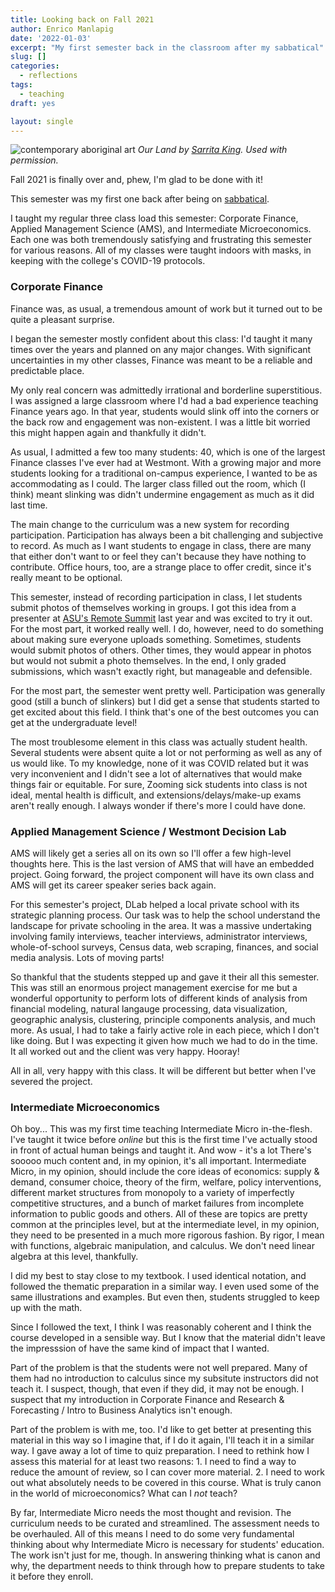 ```yaml
---
title: Looking back on Fall 2021
author: Enrico Manlapig
date: '2022-01-03'
excerpt: "My first semester back in the classroom after my sabbatical"
slug: []
categories:
  - reflections
tags:
  - teaching
draft: yes

layout: single
---
```



![contemporary aboriginal art](featured.png) *Our Land by [Sarrita King](https://artisticsolutionsgroup.com.au/). Used with permission.*



Fall 2021 is finally over and, phew, I'm glad to be done with it!  

This semester was my first one back after being on [sabbatical](../sabbatical-thoughts). 

I taught my regular three class load this semester: Corporate Finance, Applied Management Science (AMS), and Intermediate Microeconomics.  Each one was both tremendously satisfying and frustrating this semester for various reasons. All of my classes were taught indoors with masks, in keeping with the college's COVID-19 protocols.


### Corporate Finance

Finance was, as usual, a tremendous amount of work but it turned out to be quite a pleasant surprise.

I began the semester mostly confident about this class:  I'd taught it many times over the years and planned on any major changes.  With significant uncertainties in my other classes, Finance was meant to be a reliable and predictable place.  

My only real concern was admittedly irrational and borderline superstitious.  I was assigned a large classroom where I'd had a bad experience teaching Finance years ago.  In that year, students would slink off into the corners or the back row and engagement was non-existent.  I was a little bit worried this might happen again and thankfully it didn't.

As usual, I admitted a few too many students: 40, which is one of the largest Finance classes I've ever had at Westmont.  With a growing major and more students looking for a traditional on-campus experience, I wanted to be as accommodating as I could.  The larger class filled out the room, which (I think) meant slinking was didn't undermine engagement as much as it did last time.

The main change to the curriculum was a new system for recording participation.  Participation has always been a bit challenging and subjective to record.  As much as I want students to engage in class, there are many that either don't want to or feel they can't because they have nothing to contribute.  Office hours, too, are a strange place to offer credit, since it's really meant to be optional. 

This semester, instead of recording participation in class, I let students submit photos of themselves working in groups.  I got this idea from a presenter at [ASU's Remote Summit](https://www.theremotesummit.org/) last year and was excited to try it out. For the most part, it worked really well.  I do, however, need to do something about making sure everyone uploads something. Sometimes, students would submit photos of others. Other times, they would appear in photos but would not submit a photo themselves.  In the end, I only graded submissions, which wasn't exactly right, but manageable and defensible.

For the most part, the semester went pretty well.  Participation was generally good (still a bunch of slinkers) but I did get a sense that students started to get excited about this field. I think that's one of the best outcomes you can get at the undergraduate level!

The most troublesome element in this class was actually student health. Several students were absent quite a lot or not performing as well as any of us would like.  To my knowledge, none of it was COVID related but it was very inconvenient and I didn't see a lot of alternatives that would make things fair or equitable. For sure, Zooming sick students into class is not ideal, mental health is difficult, and extensions/delays/make-up exams aren't really enough.  I always wonder if there's more I could have done.


### Applied Management Science / Westmont Decision Lab

AMS will likely get a series all on its own so I'll offer a few high-level thoughts here.  This is the last version of AMS that will have an embedded project. Going forward, the project component will have its own class and AMS will get its career speaker series back again.

For this semester's project, DLab helped a local private school with its strategic planning process.  Our task was to help the school understand the landscape for private schooling in the area. It was a massive undertaking involving family interviews, teacher interviews, administrator interviews, whole-of-school surveys, Census data, web scraping, finances, and social media analysis.  Lots of moving parts! 

So thankful that the students stepped up and gave it their all this semester. This was still an enormous project management exercise for me but a wonderful opportunity to perform lots of different kinds of analysis from financial modeling, natural langauge processing, data visualization, geographic analysis, clustering, principle components analysis, and much more.  As usual, I had to take a fairly active role in each piece, which I don't like doing.  But I was expecting it given how much we had to do in the time.  It all worked out and the client was very happy. Hooray!

All in all, very happy with this class. It will be different but better when I've severed the project.


### Intermediate Microeconomics

Oh boy... This was my first time teaching Intermediate Micro in-the-flesh.  I've taught it twice before *online* but this is the first time I've actually stood in front of actual human beings and taught it.  And wow - it's a lot  There's sooooo much content and, in my opinion, it's all important.  Intermediate Micro, in my opinion, should include the core ideas of economics: supply & demand, consumer choice, theory of the firm, welfare, policy interventions, different market structures from monopoly to a variety of imperfectly competitive structures, and a bunch of market failures from incomplete information to public goods and others. All of these are topics are pretty common at the principles level, but at the intermediate level, in my opinion, they need to be presented in a much more rigorous fashion.  By rigor, I mean with functions, algebraic manipulation, and calculus. We don't need linear algebra at this level, thankfully.

I did my best to stay close to my textbook.  I used identical notation, and followed the thematic preparation in a similar way.  I even used some of the same illustrations and examples.  But even then, students struggled to keep up with the math.

Since I followed the text, I think I was reasonably coherent and I think the course developed in a sensible way. But I know that the material didn't leave the impresssion of have the same kind of impact that I wanted.  

Part of the problem is that the students were not well prepared.  Many of them had no introduction to calculus since my subsitute instructors did not teach it. I suspect, though, that even if they did, it may not be enough.  I suspect that my introduction in Corporate Finance and Research & Forecasting / Intro to Business Analytics isn't enough. 

Part of the problem is with me, too. I'd like to get better at presenting this material in this way so I imagine that, if I do it again, I'll teach it in a similar way. I gave away a lot of time to quiz preparation.  I need to rethink how I assess this material for at least two reasons: 1. I need to find a way to reduce the amount of review, so I can cover more material.  2. I need to work out what absolutely needs to be covered in this course. What is truly canon in the world of microeconomics? What can I *not* teach?

By far, Intermediate Micro needs the most thought and revision. The curriculum needs to be curated and streamlined. The assessment needs to be overhauled. All of this means I need to do some very fundamental thinking about why Intermediate Micro is necessary for students' education. The work isn't just for me, though. In answering thinking what is canon and why, the department needs to think through how to prepare students to take it before they enroll.  
